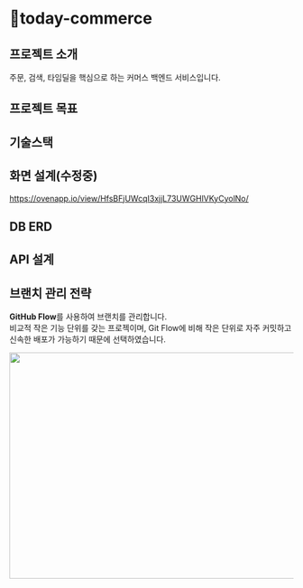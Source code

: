 # 🚚today-commerce

## 프로젝트 소개
주문, 검색, 타임딜을 핵심으로 하는 커머스 백엔드 서비스입니다.

## 프로젝트 목표

## 기술스택

## 화면 설계(수정중)
https://ovenapp.io/view/HfsBFjUWcqI3xjjL73UWGHlVKyCyolNo/

## DB ERD

## API 설계

## 브랜치 관리 전략
**GitHub Flow**를 사용하여 브랜치를 관리합니다.<br>
비교적 작은 기능 단위를 갖는 프로젝이며, Git Flow에 비해 작은 단위로 자주 커밋하고 신속한 배포가 가능하기 때문에 선택하였습니다.

<img src="https://github.com/f-lab-edu/today-commerce/assets/34434298/c201da8d-734a-40c7-8189-1b893bb2987a" width="600" height="400"/>

